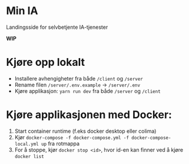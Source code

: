 # Min IA

Landingsside for selvbetjente IA-tjenester

__WIP__

# Kjøre opp lokalt
- Installere avhengigheter fra både `/client` og `/server`
- Rename filen `/server/.env.example` -> `/server/.env`
- Kjøre applikasjon: `yarn run dev` fra både `/server` og `/client`

# Kjøre applikasjonen med Docker:
1. Start container runtime (f.eks docker desktop eller colima)
2. Kjør `docker-compose -f docker-compose.yml -f docker-compose-local.yml up` fra rotmappa
5. For å stoppe, kjør `docker stop <id>`, hvor id-en kan finner ved å kjøre `docker list`
